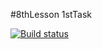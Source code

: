 #8thLesson 1stTask

[![Build status](https://ci.appveyor.com/api/projects/status/rlv0hjtxwh6560s8?svg=true)](https://ci.appveyor.com/project/AlexRax277/js-adv-8thlesson-1task)

